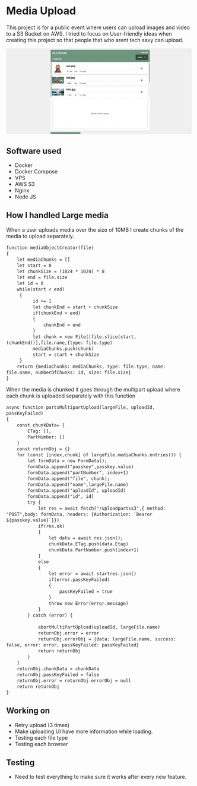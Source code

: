 # Media Upload
This project is for a public event where users can upload images and video to a S3 Bucket on AWS. I tried to focus on User-friendly ideas when creating this project so that people that who arent tech savy can upload.

<img src="https://github.com/BrendonONeill/portfolio/blob/prod-v1.0.2/assets/images/projects/upload-bg.webp" width="500">

## Software used 
- Docker
- Docker Compose
- VPS
- AWS S3
- Nginx
- Node JS

## How I handled Large media
When a user uploads media over the size of 10MB I create chunks of the media to upload separately. 
```
function mediaObjectCreator(file)
{
    let mediaChunks = []
    let start = 0
    let chunkSize = (1024 * 1024) * 8
    let end = file.size
    let id = 0
    while(start < end)
     {
          id += 1
          let chunkEnd = start + chunkSize
          if(chunkEnd > end)
          {
              chunkEnd = end
          }
          let chunk = new File([file.slice(start,(chunkEnd))],file.name,{type: file.type)
          mediaChunks.push(chunk)
          start = start + chunkSize
     }
    return {mediaChunks: mediaChunks, type: file.type, name: file.name, numberOfChunks: id, size: file.size}
}

```

When the media is chunked it goes through the multipart upload where each chunk is uploaded separately with this function

```
async function partsMultipartUpload(largeFile, uploadId, passKeyFailed)
{
    const chunkData= {
        ETag: [],
        PartNumber: []
    }
    const returnObj = {}
    for (const [index,chunk] of largeFile.mediaChunks.entries()) {
        let formData = new FormData();
        formData.append("passkey",passkey.value)
        formData.append("partNumber", index+1)
        formData.append("file", chunk);
        formData.append("name",largeFile.name)
        formData.append("uploadId", uploadId)
        formData.append("id", id)
        try {
            let res = await fetch("/uploadpartss3",{ method: "POST",body: formData, headers: {Authorization: `Bearer ${passkey.value}`}})
            if(res.ok)
            {
                let data = await res.json();
                chunkData.ETag.push(data.Etag)
                chunkData.PartNumber.push(index+1)
            }
            else
            {
                let error = await startres.json()
                if(error.passKeyFailed)
                {
                    passKeyFailed = true
                } 
                throw new Error(error.message)
            }
        } catch (error) {
            
            abortMultiPartUpload(uploadId, largeFile.name)
            returnObj.error = error
            returnObj.errorObj = {data: largeFile.name, success: false, error: error, passKeyFailed: passKeyFailed}
            return returnObj
        }
    }
    returnObj.chunkData = chunkData
    returnObj.passKeyFailed = false
    returnObj.error = returnObj.errorObj = null
    return returnObj
}
```

## Working on
- Retry upload (3 times)
- Make uploading UI have more information while loading.
- Testing each file type
- Testing each browser



## Testing
- Need to test everything to make sure it works after every new feature. 
  
